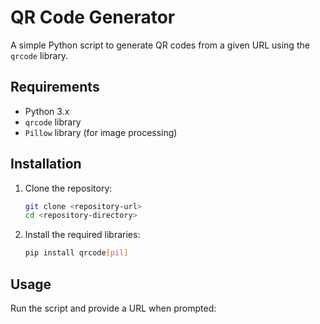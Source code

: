 # QR Code Generator

A simple Python script to generate QR codes from a given URL using the `qrcode` library.

## Requirements

- Python 3.x
- `qrcode` library
- `Pillow` library (for image processing)

## Installation

1. Clone the repository:
   ```bash
   git clone <repository-url>
   cd <repository-directory>
   ```

2. Install the required libraries:
   ```bash
   pip install qrcode[pil]
   ```

## Usage

Run the script and provide a URL when prompted:

